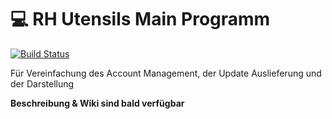 # 💻 RH Utensils Main Programm

[![Build Status](https://dev.azure.com/rh-utensils/Main%20Programm/_apis/build/status/rh-utensils.main?branchName=master)](https://dev.azure.com/rh-utensils/Main%20Programm/_build/latest?definitionId=1&branchName=master)

Für Vereinfachung des Account Management, der Update Auslieferung und der Darstellung

**Beschreibung & Wiki sind bald verfügbar**
